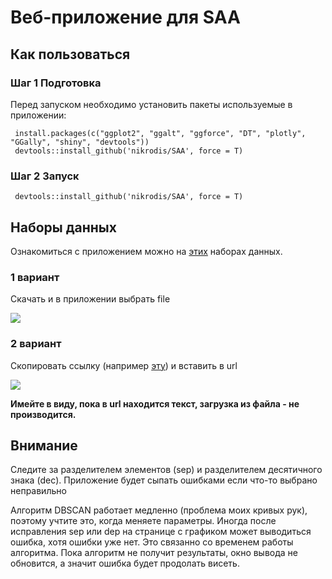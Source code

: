 # Веб-приложение для SAA  
 
## Как пользоваться
 
### Шаг 1 Подготовка
 
Перед запуском необходимо установить пакеты используемые в приложении: 
 
     install.packages(c("ggplot2", "ggalt", "ggforce", "DT", "plotly", "GGally", "shiny", "devtools"))
     devtools::install_github('nikrodis/SAA', force = T)
 
### Шаг 2 Запуск

     devtools::install_github('nikrodis/SAA', force = T)
     
## Наборы данных
     
 Ознакомиться c приложением можно на [этих](https://github.com/nikrodis/SAA_shiny_app/tree/master/DataSets) наборах данных.
 
### 1 вариант
 
 Скачать и в приложении выбрать file
 
 ![](https://puu.sh/FV9JP/0512923c87.jpg)
 
### 2 вариант
 
 Скопировать ссылку (например [эту](https://raw.githubusercontent.com/vincentarelbundock/Rdatasets/master/csv/HistData/Galton.csv)) и вставить в url
 
 ![](https://puu.sh/FV9B8/cdde2c90b8.jpg)
 
 **Имейте в виду, пока в url находится текст, загрузка из файла - не производится.**
 
## Внимание
 
 Следите за разделителем элементов (sep) и разделителем десятичного знака (dec). Приложение будет сыпать ошибками если что-то выбрано неправильно
 
 Алгоритм DBSCAN работает медленно (проблема моих кривых рук), поэтому учтите это, когда меняете параметры. Иногда после исправления sep или dep на странице с графиком может выводиться ошибка, хотя ошибки уже нет. Это связанно со временем работы алгоритма. Пока алгоритм не получит результаты, окно вывода не обновится, а значит ошибка будет продолать висеть. 
